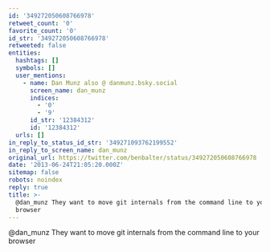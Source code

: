 ```yaml
---
id: '349272050608766978'
retweet_count: '0'
favorite_count: '0'
id_str: '349272050608766978'
retweeted: false
entities:
  hashtags: []
  symbols: []
  user_mentions:
    - name: Dan Munz also @ danmunz.bsky.social
      screen_name: dan_munz
      indices:
        - '0'
        - '9'
      id_str: '12384312'
      id: '12384312'
  urls: []
in_reply_to_status_id_str: '349271093762199552'
in_reply_to_screen_name: dan_munz
original_url: https://twitter.com/benbalter/status/349272050608766978
date: '2013-06-24T21:05:20.000Z'
sitemap: false
robots: noindex
reply: true
title: >-
  @dan_munz They want to move git internals from the command line to your
  browser
---
```


@dan_munz They want to move git internals from the command line to your browser